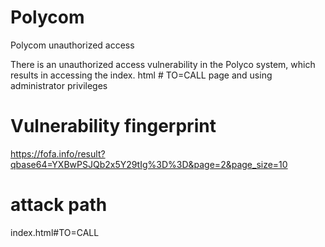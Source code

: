 # Polycom
Polycom unauthorized access

There is an unauthorized access vulnerability in the Polyco system, which results in accessing the index. html # TO=CALL page and using administrator privileges

# Vulnerability fingerprint
https://fofa.info/result?qbase64=YXBwPSJQb2x5Y29tIg%3D%3D&page=2&page_size=10

# attack path
index.html#TO=CALL







